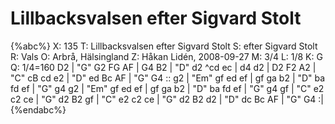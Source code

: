 # Lillbacksvalsen efter Sigvard Stolt

{%abc%}
X: 135
T: Lillbacksvalsen efter Sigvard Stolt
S: efter Sigvard Stolt
R: Vals
O: Arbrå, Hälsingland
Z: Håkan Lidén, 2008-09-27
M: 3/4
L: 1/8
K: G
Q: 1/4=160
D2 | "G" G2 FG AF | G4 B2 | "D" d2 ^cd ec | d4 d2 | D2 F2 A2 | 
"C" cB cd e2 | "D" ed Bc AF | "G" G4 :: g2 | "Em" gf ed ef | gf ga b2 | 
"D" ba fd ef | "G" g4 g2 | "Em" gf ed ef | gf ga b2 | "D" ba fd ef | "G" g4 gf | 
"C" e2 c2 ce | "G" d2 B2 gf | "C" e2 c2 ce | "G" d2 B2 d2 | "D" dc Bc AF | "G" G4 :| 
{%endabc%}

